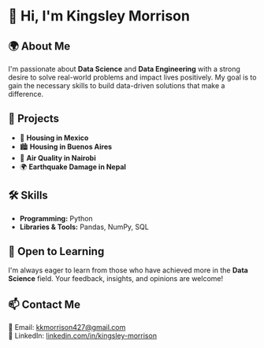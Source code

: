 # 👋 Hi, I'm Kingsley Morrison  

## 🌍 About Me  
I'm passionate about **Data Science** and **Data Engineering** with a strong desire to solve real-world problems and impact lives positively. My goal is to gain the necessary skills to build data-driven solutions that make a difference.  

## 🔬 Projects  
- 🏡 **Housing in Mexico**  
- 🏙️ **Housing in Buenos Aires**  
- 🌿 **Air Quality in Nairobi**  
- 🌍 **Earthquake Damage in Nepal**  
 

## 🛠️ Skills  
- **Programming:** Python  
- **Libraries & Tools:** Pandas, NumPy, SQL  

## 📢 Open to Learning  
I'm always eager to learn from those who have achieved more in the **Data Science** field. Your feedback, insights, and opinions are welcome!  

## 📫 Contact Me  
📧 Email: [kkmorrison427@gmail.com](mailto:kkmorrison427@gmail.com)  
🔗 LinkedIn: [linkedin.com/in/kingsley-morrison](https://www.linkedin.com/in/kingsley-morrison)  
